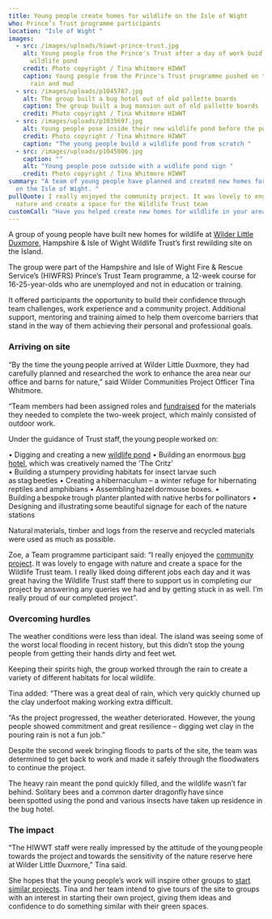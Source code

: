 ```yaml
---
title: Young people create homes for wildlife on the Isle of Wight
who: Prince’s Trust programme participants
location: "Isle of Wight "
images:
  - src: /images/uploads/hiwwt-prince-trust.jpg
    alt: Young people from the Prince's Trust after a day of work buidling a
      wildlife pond
    credit: Photo copyright / Tina Whitmore HIWWT
    caption: Young people from the Prince's Trust programme pushed on through the
      rain and mud
  - src: /images/uploads/p1045787.jpg
    alt: The group built a bug hotel out of old pallette boards
    caption: The group built a bug mansion out of old pallette boards
    credit: Photo copyright / Tina Whitmore HIWWT
  - src: /images/uploads/p1035697.jpg
    alt: Young people pose inside their new wildlife pond before the pond is filled
    credit: Photo copyright / Tina Whitmore HIWWT
    caption: "The young people build a wildlife pond from scratch "
  - src: /images/uploads/p1045806.jpg
    caption: ""
    alt: "Young people pose outside with a widlife pond sign "
    credit: Photo copyright / Tina Whitmore HIWWT
summary: "A team of young people have planned and created new homes for wildlife
  on the Isle of Wight. "
pullQuote: I really enjoyed the community project. It was lovely to engage with
  nature and create a space for the Wildlife Trust team
customCall: "Have you helped create new homes for wildlife in your area? "
---
```

A group of young people have built new homes for wildlife at [Wilder Little Duxmore](https://www.hiwwt.org.uk/blog/hiwwt/wilder-duxmore-farm), Hampshire & Isle of Wight Wildlife Trust’s first rewilding site on the Island. 

The group were part of the Hampshire and Isle of Wight Fire & Rescue Service’s (HIWFRS) Prince’s Trust Team programme, a 12-week course for 16-25-year-olds who are unemployed and not in education or training.

It offered participants the opportunity to build their confidence through team challenges, work experience and a community project. Additional support, mentoring and training aimed to help them overcome barriers that stand in the way of them achieving their personal and professional goals. 

### Arriving on site

“By the time the young people arrived at Wilder Little Duxmore, they had carefully planned and researched the work to enhance the area near our office and barns for nature,” said Wilder Communities Project Officer Tina Whitmore. 

“Team members had been assigned roles and [fundraised](https://nextdoornaturehub.org.uk/guides/how-to-run-a-fundraising-event) for the materials they needed to complete the two-week project, which mainly consisted of outdoor work.

Under the guidance of Trust staff, the young people worked on:  

•	Digging and creating a new [wildlife pond](https://www.wildlifetrusts.org/actions/how-create-mini-pond) 
•	Building an enormous [bug hotel](https://www.wildlifetrusts.org/actions/how-build-bug-mansion), which was creatively named the ‘The Critz’\
•	Building a stumpery providing habitats for insect larvae such as stag beetles 
•	Creating a hibernaculum – a winter refuge for hibernating reptiles and amphibians 
•	Assembling hazel dormouse boxes. 
•	Building a bespoke trough planter planted with native herbs for pollinators 
•	Designing and illustrating some beautiful signage for each of the nature stations 

Natural materials, timber and logs from the reserve and recycled materials were used as much as possible. 

Zoe, a Team programme participant said: “I really enjoyed the [community project](https://nextdoornaturehub.org.uk/guides/setting-up-a-basic-community-group). It was lovely to engage with nature and create a space for the Wildlife Trust team. I really liked doing different jobs each day and it was great having the Wildlife Trust staff there to support us in completing our project by answering any queries we had and by getting stuck in as well. I’m really proud of our completed project”.

### Overcoming hurdles

The weather conditions were less than ideal. The island was seeing some of the worst local flooding in recent history, but this didn’t stop the young people from getting their hands dirty and feet wet. 

Keeping their spirits high, the group worked through the rain to create a variety of different habitats for local wildlife. 

Tina added: “There was a great deal of rain, which very quickly churned up the clay underfoot making working extra difficult.

“As the project progressed, the weather deteriorated. However, the young people showed commitment and great resilience – digging wet clay in the pouring rain is not a fun job.”

Despite the second week bringing floods to parts of the site, the team was determined to get back to work and made it safely through the floodwaters to continue the project. 

The heavy rain meant the pond quickly filled, and the wildlife wasn’t far behind. Solitary bees and a common darter dragonfly have since been spotted using the pond and various insects have taken up residence in the bug hotel.

### The impact

“The HIWWT staff were really impressed by the attitude of the young people towards the project and towards the sensitivity of the nature reserve here at Wilder Little Duxmore,” Tina said. 

She hopes that the young people’s work will inspire other groups to [start similar projects](https://nextdoornaturehub.org.uk/guides/setting-up-a-basic-community-group). Tina and her team intend to give tours of the site to groups with an interest in starting their own project, giving them ideas and confidence to do something similar with their green spaces.